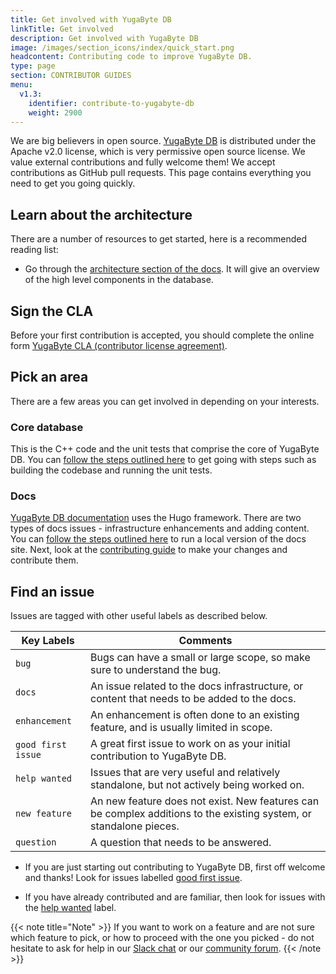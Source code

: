```yaml
---
title: Get involved with YugaByte DB
linkTitle: Get involved
description: Get involved with YugaByte DB
image: /images/section_icons/index/quick_start.png
headcontent: Contributing code to improve YugaByte DB.
type: page
section: CONTRIBUTOR GUIDES
menu:
  v1.3:
    identifier: contribute-to-yugabyte-db
    weight: 2900
---
```


We are big believers in open source. [YugaByte DB](https://github.com/YugaByte/yugabyte-db) is distributed under the Apache v2.0 license, which is very permissive open source license. We value external contributions and fully welcome them! We accept contributions as GitHub pull requests. This page contains everything you need to get you going quickly.

## Learn about the architecture

There are a number of resources to get started, here is a recommended reading list:

* Go through the [architecture section of the docs](../architecture/). It will give an overview of the high level components in the database.

## Sign the CLA

Before your first contribution is accepted, you should complete the online form [YugaByte CLA (contributor license agreement)](https://docs.google.com/forms/d/11hn-vBGhOZRunclC3NKmSX1cvQVrU--r0ldDLqasRIo/edit).

## Pick an area

There are a few areas you can get involved in depending on your interests.

### Core database

This is the C++ code and the unit tests that comprise the core of YugaByte DB. You can [follow the steps outlined here](core-database/checklist) to get going with steps such as building the codebase and running the unit tests.

### Docs

[YugaByte DB documentation](/) uses the Hugo framework. There are two types of docs issues - infrastructure enhancements and adding content. You can [follow the steps outlined here](https://github.com/YugaByte/docs) to run a local version of the docs site. Next, look at the [contributing guide](https://github.com/YugaByte/docs/blob/master/CONTRIBUTING.md) to make your changes and contribute them.

## Find an issue

Issues are tagged with other useful labels as described below.

| Key Labels         |  Comments      |
| ------------------ | -------------- |
| `bug`              | Bugs can have a small or large scope, so make sure to understand the bug. |
| `docs`             | An issue related to the docs infrastructure, or content that needs to be added to the docs. |
| `enhancement`      | An enhancement is often done to an existing feature, and is usually limited in scope. |
| `good first issue` | A great first issue to work on as your initial contribution to YugaByte DB. |
| `help wanted`      | Issues that are very useful and relatively standalone, but not actively being worked on. |
| `new feature`      | An new feature does not exist. New features can be complex additions to the existing system, or standalone pieces. |
| `question`         | A question that needs to be answered. |

* If you are just starting out contributing to YugaByte DB, first off welcome and thanks! Look for issues labelled [good first issue](https://github.com/YugaByte/yugabyte-db/issues?q=is%3Aopen+is%3Aissue+label%3A%22good+first+issue%22).

* If you have already contributed and are familiar, then look for issues with the [help wanted](https://github.com/YugaByte/yugabyte-db/issues?q=is%3Aopen+is%3Aissue+label%3A%22help+wanted%22) label.

{{< note title="Note" >}}
If you want to work on a feature and are not sure which feature to pick, or how to proceed with the one you picked - do not hesitate to ask for help in our [Slack chat](https://www.yugabyte.com/slack) or our [community forum](https://forum.yugabyte.com/).
{{< /note >}}
